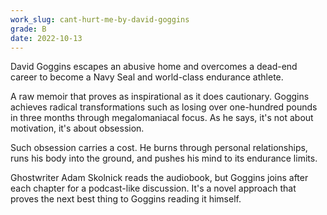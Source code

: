 ```yaml
---
work_slug: cant-hurt-me-by-david-goggins
grade: B
date: 2022-10-13
---
```


David Goggins escapes an abusive home and overcomes a dead-end career to become a Navy Seal and world-class endurance athlete.

<!-- end -->

A raw memoir that proves as inspirational as it does cautionary. Goggins achieves radical transformations such as losing over one-hundred pounds in three months through megalomaniacal focus. As he says, it's not about motivation, it's about obsession.

Such obsession carries a cost. He burns through personal relationships, runs his body into the ground, and pushes his mind to its endurance limits.

Ghostwriter Adam Skolnick reads the audiobook, but Goggins joins after each chapter for a podcast-like discussion. It's a novel approach that proves the next best thing to Goggins reading it himself.